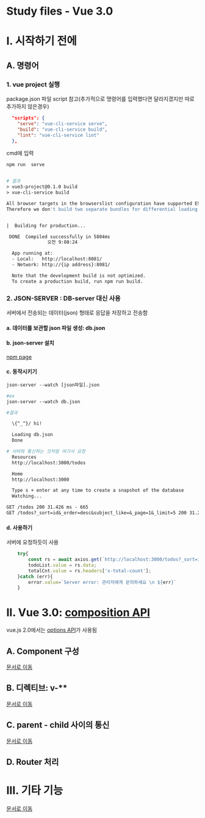 Study files -  Vue 3.0
======================

# I. 시작하기 전에
## A. 명령어
### 1. vue project 실행

package.json 파일 script 참고(추가적으로 명령어를 입력했다면 달라지겠지만 따로 추가하지 않은경우)
```json
  "scripts": {
    "serve": "vue-cli-service serve",
    "build": "vue-cli-service build",
    "lint": "vue-cli-service lint"
  },
```
cmd에 입력
```dockerfile
npm run  serve


# 결과
> vue3-project@0.1.0 build
> vue-cli-service build

All browser targets in the browserslist configuration have supported ES module.
Therefore we don't build two separate bundles for differential loading.


|  Building for production...

 DONE  Compiled successfully in 5804ms                                                                                                                                                                                                                                                                                                  
               오전 9:08:24

  App running at:
  - Local:   http://localhost:8081/
  - Network: http://{ip address}:8081/

  Note that the development build is not optimized.
  To create a production build, run npm run build.
```
### 2. JSON-SERVER : DB-server 대신 사용
서버에서 전송되는 데이터(json) 형태로 응답을 저장하고 전송함
#### a. 데이터를 보관할 json 파일 생성: db.json
#### b. json-server 설치
[npm page](https://www.npmjs.com/package/json-server)
#### c. 동작시키기
```dockerfile
json-server --watch [json파일].json

#ex
json-server --watch db.json

#결과

  \{^_^}/ hi!

  Loading db.json
  Done

# 서버와 통신하는 것처럼 여기서 요청
  Resources
  http://localhost:3000/todos 

  Home
  http://localhost:3000

  Type s + enter at any time to create a snapshot of the database
  Watching...

GET /todos 200 31.426 ms - 665
GET /todos?_sort=id&_order=desc&subject_like=&_page=1&_limit=5 200 31.250 ms - 334
```
#### d. 사용하기
서버에 요청하듯이 사용
```javascript
    try{
        const rs = await axios.get(`http://localhost:3000/todos?_sort=id&_order=desc&subject_like=${searchText.value}&_page=${currentPage.value}&_limit=${cnt}`);//json-server에서 사용하는 페이지네이션
        todoList.value = rs.data;
        totalCnt.value = rs.headers['x-total-count'];
    }catch (err){
        error.value=`Server error: 관리자에게 문의하세요 \n ${err}`
    }
```

# II. Vue 3.0: [composition API](https://ko.vuejs.org/guide/introduction.html#single-file-components)
vue.js 2.0에서는 [options API](https://ko.vuejs.org/guide/introduction.html#single-file-components)가 사용됨
## A. Component 구성
[문서로 이동](notes/componentInfo.md)
## B. 디렉티브: v-**
[문서로 이동](notes/directiveCodes.md)
## C. parent - child 사이의 통신
[문서로 이동](notes/betweenComponets.md)
## D. Router 처리

# III. 기타 기능
[문서로 이동](notes/examples.md)
